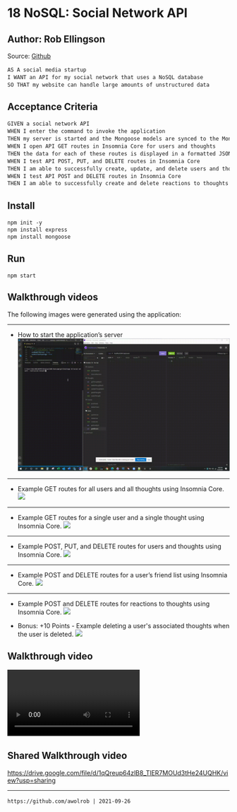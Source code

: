 # 18 NoSQL: Social Network API

## Author: Rob Ellingson
Source: [Github](https://github.com/awolrob/social-network)

```md
AS A social media startup
I WANT an API for my social network that uses a NoSQL database
SO THAT my website can handle large amounts of unstructured data
```


## Acceptance Criteria

```md
GIVEN a social network API
WHEN I enter the command to invoke the application
THEN my server is started and the Mongoose models are synced to the MongoDB database
WHEN I open API GET routes in Insomnia Core for users and thoughts
THEN the data for each of these routes is displayed in a formatted JSON
WHEN I test API POST, PUT, and DELETE routes in Insomnia Core
THEN I am able to successfully create, update, and delete users and thoughts in my database
WHEN I test API POST and DELETE routes in Insomnia Core
THEN I am able to successfully create and delete reactions to thoughts and add and remove friends to a user’s friend list
```

## Install
```
npm init -y
npm install express
npm install mongoose
```

## Run
```
npm start
```

## Walkthrough videos

The following images were generated using the application:

- - -
* How to start the application’s server
![](./assets/img/18-1-npm-start.gif)
- - -
* Example GET routes for all users and all thoughts using Insomnia Core.
![](./assets/img/18-2-GET-User-Though.gif)
- - -
* Example GET routes for a single user and a single thought using Insomnia Core.
![](./assets/img/18-3-GET-single-user-single-thought.gif)
- - -
* Example POST, PUT, and DELETE routes for users and thoughts using Insomnia Core.
![](./assets/img/18-4-POST-PUT-and-DELETE-User-Thought.gif)
- - -
* Example POST and DELETE routes for a user’s friend list using Insomnia Core.
![](./assets/img/18-5-POST-and-DELETE-Friends-list.gif)
- - -
* Example POST and DELETE routes for reactions to thoughts using Insomnia Core.
![](./assets/img/18-6-POST-and-DELETE-reactions.gif)

* Bonus: +10 Points - Example deleting a user's associated thoughts when the user is deleted.
![](./assets/img/18-Bonus-delete-Thoughts-when-User-Deleted.gif)

## Walkthrough video
![19 NoSQL Video](./assets/mp4/18-NoSQL-Social-Network.mp4)

## Shared Walkthrough video
https://drive.google.com/file/d/1qQreup64zlB8_TlER7MOUd3tHe24UQHK/view?usp=sharing

- - -
` https://github.com/awolrob | 2021-09-26 ` 